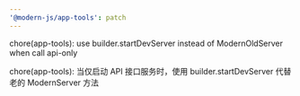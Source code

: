 ```yaml
---
'@modern-js/app-tools': patch
---
```


chore(app-tools): use builder.startDevServer instead of ModernOldServer when call api-only

chore(app-tools): 当仅启动 API 接口服务时，使用 builder.startDevServer 代替老的 ModernServer 方法
